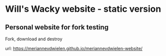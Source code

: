 # Will's Wacky website - static version
## Personal website for fork testing

Fork, download and destroy

url: https://meriannevdwielen.github.io/meriannevdwielen-website/
